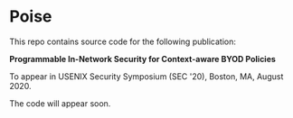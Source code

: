 # Poise

This repo contains source code for the following publication:

**Programmable In-Network Security for Context-aware BYOD Policies**

To appear in USENIX Security Symposium (SEC '20), Boston, MA, August 2020.

The code will appear soon.
